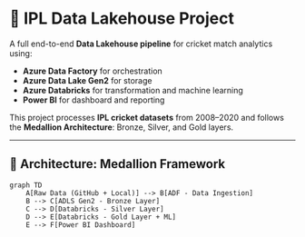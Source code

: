 # 🏏 IPL Data Lakehouse Project

A full end-to-end **Data Lakehouse pipeline** for cricket match analytics using:
- **Azure Data Factory** for orchestration
- **Azure Data Lake Gen2** for storage
- **Azure Databricks** for transformation and machine learning
- **Power BI** for dashboard and reporting

This project processes **IPL cricket datasets** from 2008–2020 and follows the **Medallion Architecture**: Bronze, Silver, and Gold layers.

---

## 🧱 Architecture: Medallion Framework

```mermaid
graph TD
    A[Raw Data (GitHub + Local)] --> B[ADF - Data Ingestion]
    B --> C[ADLS Gen2 - Bronze Layer]
    C --> D[Databricks - Silver Layer]
    D --> E[Databricks - Gold Layer + ML]
    E --> F[Power BI Dashboard]
